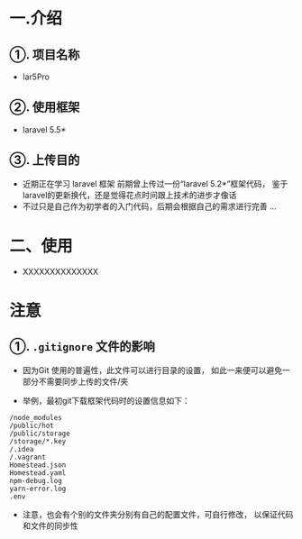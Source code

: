 
# 一.介绍
## ①. 项目名称
- lar5Pro

## ②. 使用框架
- laravel 5.5*

## ③. 上传目的

- 近期正在学习 laravel 框架
前期曾上传过一份“laravel 5.2*”框架代码，
鉴于laravel的更新换代，还是觉得花点时间跟上技术的进步才像话
- 不过只是自己作为初学者的入门代码，后期会根据自己的需求进行完善 ...

# 二、使用

- XXXXXXXXXXXXXX


# 注意

## ①. `.gitignore` 文件的影响

- 因为Git 使用的普遍性，此文件可以进行目录的设置，
如此一来便可以避免一部分不需要同步上传的文件/夹

- 举例，最初git下载框架代码时的设置信息如下：
```
/node_modules
/public/hot
/public/storage
/storage/*.key
/.idea
/.vagrant
Homestead.json
Homestead.yaml
npm-debug.log
yarn-error.log
.env
```
- 注意，也会有个别的文件夹分别有自己的配置文件，可自行修改，
以保证代码和文件的同步性